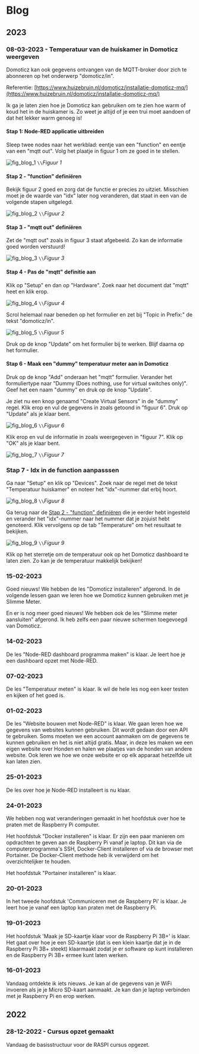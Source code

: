 # Blog

## 2023

### 08-03-2023 - Temperatuur van de huiskamer in Domoticz weergeven

Domoticz kan ook gegevens ontvangen van de MQTT-broker door zich te abonneren op het onderwerp "domoticz/in".

Referentie: [https://www.huizebruin.nl/domoticz/installatie-domoticz-mq/](https://www.huizebruin.nl/domoticz/installatie-domoticz-mq/)

Ik ga je laten zien hoe je Domoticz kan gebruiken om te zien hoe warm of koud het in de huiskamer is. Zo weet je altijd of je een trui moet aandoen of dat het lekker warm genoeg is!

#### Stap 1: Node-RED applicatie uitbreiden

Sleep twee nodes naar het werkblad: eentje van een "function" en eentje van een "mqtt out". Volg het plaatje in figuur 1 om ze goed in te stellen.

![fig_blog_1](assets/fig_blog_1.png) ``\\``*Figuur 1*

#### Stap 2 - "function" definiëren

Bekijk figuur 2 goed en zorg dat de functie er precies zo uitziet. Misschien moet je de waarde van "idx" later nog veranderen, dat staat in een van de volgende stapen uitgelegd.

![fig_blog_2](assets/fig_blog_2.png) ``\\``*Figuur 2*

#### Stap 3 -  "mqtt out" definiëren

Zet de "mqtt out" zoals in figuur 3 staat afgebeeld. Zo kan de informatie goed worden verstuurd!

![fig_blog_3](assets/fig_blog_3.png) ``\\``*Figuur 3*

#### Stap 4 - Pas de "mqtt" definitie aan

Klik op "Setup" en dan op "Hardware". Zoek naar het document dat "mqtt" heet en klik erop.

![fig_blog_4](assets/fig_blog_4.png) ``\\``*Figuur 4*

Scrol helemaal naar beneden op het formulier en zet bij "Topic in Prefix:" de tekst "domoticz/in".

![fig_blog_5](assets/fig_blog_5.png) ``\\``*Figuur 5*

Druk op de knop "Update" om het formulier bij te werken. Blijf daarna op het formulier.

#### Stap 6 - Maak een "dummy" temperatuur meter aan in Domoticz

Druk op de knop "Add" onderaan het "mqtt" formulier. Verander het formuliertype naar "Dummy (Does nothing, use for virtual switches only)". Geef het een naam "dummy" en druk op de knop "Update".

Je ziet nu een knop genaamd "Create Virtual Sensors" in de "dummy" regel. Klik erop en vul de gegevens in zoals getoond in "figuur 6". Druk op "Update" als je klaar bent.

![fig_blog_6](assets/fig_blog_6.png) ``\\``*Figuur 6*

Klik erop en vul de informatie in zoals weergegeven in "figuur 7". Klik op "OK" als je klaar bent.

![fig_blog_7](assets/fig_blog_7.png) ``\\``*Figuur 7*

### Stap 7 - Idx in de function aanpasssen

Ga naar "Setup" en klik op "Devices". Zoek naar de regel met de tekst "Temperatuur huiskamer" en noteer het "idx"-nummer dat erbij hoort.

![fig_blog_8](assets/fig_blog_8.png) ``\\``*Figuur 8*

Ga terug naar de [Stap 2 - "function" definiëren](#Stap-2-"function"-definiëren) die je eerder hebt ingesteld en verander het "idx"-nummer naar het nummer dat je zojuist hebt genoteerd. Klik vervolgens op de tab "Temperature" om het resultaat te bekijken.

![fig_blog_9](assets/fig_blog_9.png) ``\\``*Figuur 9*

Klik op het sterretje om de temperatuur ook op het Domoticz dashboard te laten zien. Zo kan je de temperatuur makkelijk bekijken!

### 15-02-2023 

Goed nieuws! We hebben de les "Domoticz installeren" afgerond. In de volgende lessen gaan we leren hoe we Domoticz kunnen gebruiken met je Slimme Meter.

En er is nog meer goed nieuws! We hebben ook de les "Slimme meter aansluiten" afgerond. Ik heb zelfs een paar nieuwe schermen toegevoegd van Domoticz.

### 14-02-2023

De les "Node-RED dashboard programma maken" is klaar. Je leert hoe je een dashboard opzet met Node-RED.

### 07-02-2023

De les "Temperatuur meten" is klaar. Ik wil de hele les nog een keer testen en kijken of het goed is.

### 01-02-2023

De les "Website bouwen met Node-RED" is klaar. We gaan leren hoe we gegevens van websites kunnen gebruiken. Dit wordt gedaan door een API te gebruiken. Soms moeten we een account aanmaken om de gegevens te kunnen gebruiken en het is niet altijd gratis. Maar, in deze les maken we een eigen website over Honden en halen we plaatjes van de honden van andere website. Ook leren we hoe we onze website er op elk apparaat hetzelfde uit kan laten zien.

### 25-01-2023

De les over hoe je Node-RED installeert is nu klaar.

### 24-01-2023

We hebben nog wat veranderingen gemaakt in het hoofdstuk over hoe te praten met de Raspberry Pi computer.

Het hoofdstuk "Docker installeren" is klaar. Er zijn een paar manieren om opdrachten te geven aan de Raspberry Pi vanaf je laptop. Dit kan via de computerprogramma's SSH, Docker-Client installeren of via de browser met Portainer. De Docker-Client methode heb ik verwijderd om het overzichtelijker te houden.

Het hoofdstuk "Portainer installeren" is klaar.

### 20-01-2023

In het tweede hoofdstuk 'Communiceren met de Raspberry Pi' is klaar. Je leert hoe je vanaf een laptop kan praten met de Raspberry Pi.

### 19-01-2023

Het hoofdstuk 'Maak je SD-kaartje klaar voor de Raspberry Pi 3B+' is klaar. Het gaat over hoe je een SD-kaartje (dat is een klein kaartje dat je in de Raspberry Pi 3B+ steekt) klaarmaakt zodat je er software op kunt installeren en de Raspberry Pi 3B+ ermee kunt laten werken.

### 16-01-2023
Vandaag ontdekte ik iets nieuws. Je kan al de gegevens van je WiFi invoeren als je je Micro SD-kaart aanmaakt. Je kan dan je laptop verbinden met je Raspberry Pi en erop werken.

## 2022

### 28-12-2022 - Cursus opzet gemaakt

Vandaag de basisstructuur voor de RASPI cursus opgezet.


